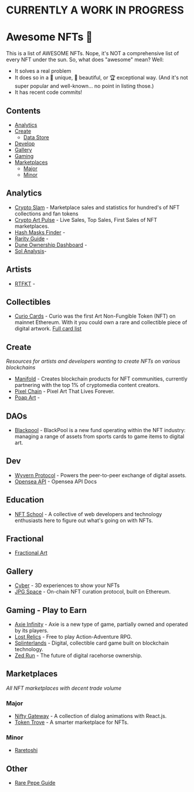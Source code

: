 # CURRENTLY A WORK IN PROGRESS


# Awesome NFTs 🚀 

This is a list of AWESOME NFTs. Nope, it's NOT a comprehensive list of
every NFT under the sun. So, what does "awesome" mean? Well:

- It solves a real problem
- It does so in a 🦄 unique, 🦋 beautiful, or 🏆 exceptional way. (And it's not super popular and well-known... no point in listing those.)
- It has recent code commits!

## Contents

- [Analytics](#analytics)
- [Create](#create)
  - [Data Store](#data-store)
- [Develop](#develop)
- [Gallery](#gallery)
- [Gaming](#gaming)
- [Marketplaces](#markets)
  - [Major](#major)
  - [Minor](#minor)

## Analytics
- [Crypto Slam](https://cryptoslam.io/) - Marketplace sales and statistics for hundred's of NFT collections and fan tokens
- [Crypto Art Pulse](https://cryptoartpulse.com/) - Live Sales, Top Sales, First Sales of NFT marketplaces.
- [Hash Masks Finder](https://hashmaskfinder.com) - 
- [Rarity Guide](https://rarity.guide/) -
- [Dune Ownership Dashboard](https://dune.xyz/danner_eth/NFT-Comparison) -
- [Sol Analysis](https://solanalysis.com/)-

## Artists
- [RTFKT](https://rtfkt.com) - 

## Collectibles
- [Curio Cards](https://curio.cards/) - Curio was the first Art Non-Fungible Token (NFT) on mainnet Ethereum. With it you could own a rare and collectible piece of digital artwork. [Full card list](https://fafrd.github.io/curio-gallery/)

## Create

_Resources for artists and developers wanting to create NFTs on various blockchains_

- [Manifold](https://www.manifold.xyz/) - Creates blockchain products for NFT communities, currently partnering with the top 1% of cryptomedia content creators.
- [Pixel Chain](https://pixelchain.art/) - Pixel Art That Lives Forever.
- [Poap Art](https://poap.art/) -

## DAOs
- [Blackpool](https://blackpool.finance) - BlackPool is a new fund operating within the NFT industry: managing a range of assets from sports cards to game items to digital art.

## Dev

- [Wyvern Protocol](https://wyvernprotocol.com/) - Powers the peer-to-peer exchange of digital assets.
- [Opensea API](https://docs.opensea.io/reference/retrieving-collections) - Opensea API Docs

## Education

- [NFT School](https://nftschool.dev/) - A collective of web developers and technology enthusiasts here to figure out what's going on with NFTs.

## Fractional
- [Fractional Art](fractional.art)

## Gallery

- [Cyber](https://oncyber.io/) - 3D experiences to show your NFTs
- [JPG Space](https://jpg.space/) - On-chain NFT curation protocol, built on Ethereum.


## Gaming - Play to Earn

- [Axie Infinity](https://axieinfinity.com/) - Axie is a new type of game, partially owned and operated by its players.
- [Lost Relics](https://lostrelics.io) - Free to play Action-Adventure RPG.
- [Splinterlands](https://splinterlands.com) - Digital, collectible card game built on blockchain technology.
- [Zed Run](https://zed.run) - The future of digital racehorse ownership.

## Marketplaces

_All NFT marketplaces with decent trade volume_

### Major

- [Nifty Gateway](https://niftygateway.com) - A collection of dialog animations with React.js.
- [Token Trove](https://tokentrove.com/) - A smarter marketplace for NFTs.

### Minor

- [Raretoshi](https://raretoshi.com/) 

## Other
- [Rare Pepe Guide](https://desktopcommando.medium.com/a-buyers-guide-to-using-emblem-vault-on-opensea-io-bb0d0a206c1a)
